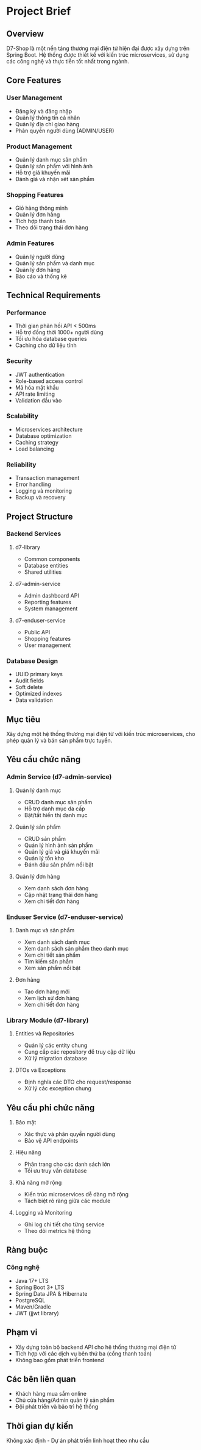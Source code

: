 # Project Brief

## Overview
D7-Shop là một nền tảng thương mại điện tử hiện đại được xây dựng trên Spring Boot. Hệ thống được thiết kế với kiến trúc microservices, sử dụng các công nghệ và thực tiễn tốt nhất trong ngành.

## Core Features

### User Management
- Đăng ký và đăng nhập
- Quản lý thông tin cá nhân
- Quản lý địa chỉ giao hàng
- Phân quyền người dùng (ADMIN/USER)

### Product Management
- Quản lý danh mục sản phẩm
- Quản lý sản phẩm với hình ảnh
- Hỗ trợ giá khuyến mãi
- Đánh giá và nhận xét sản phẩm

### Shopping Features
- Giỏ hàng thông minh
- Quản lý đơn hàng
- Tích hợp thanh toán
- Theo dõi trạng thái đơn hàng

### Admin Features
- Quản lý người dùng
- Quản lý sản phẩm và danh mục
- Quản lý đơn hàng
- Báo cáo và thống kê

## Technical Requirements

### Performance
- Thời gian phản hồi API < 500ms
- Hỗ trợ đồng thời 1000+ người dùng
- Tối ưu hóa database queries
- Caching cho dữ liệu tĩnh

### Security
- JWT authentication
- Role-based access control
- Mã hóa mật khẩu
- API rate limiting
- Validation đầu vào

### Scalability
- Microservices architecture
- Database optimization
- Caching strategy
- Load balancing

### Reliability
- Transaction management
- Error handling
- Logging và monitoring
- Backup và recovery

## Project Structure

### Backend Services
1. d7-library
   - Common components
   - Database entities
   - Shared utilities

2. d7-admin-service
   - Admin dashboard API
   - Reporting features
   - System management

3. d7-enduser-service
   - Public API
   - Shopping features
   - User management

### Database Design
- UUID primary keys
- Audit fields
- Soft delete
- Optimized indexes
- Data validation

## Mục tiêu
Xây dựng một hệ thống thương mại điện tử với kiến trúc microservices, cho phép quản lý và bán sản phẩm trực tuyến.

## Yêu cầu chức năng

### Admin Service (d7-admin-service)
1. Quản lý danh mục
   - CRUD danh mục sản phẩm
   - Hỗ trợ danh mục đa cấp
   - Bật/tắt hiển thị danh mục

2. Quản lý sản phẩm
   - CRUD sản phẩm
   - Quản lý hình ảnh sản phẩm
   - Quản lý giá và giá khuyến mãi
   - Quản lý tồn kho
   - Đánh dấu sản phẩm nổi bật

3. Quản lý đơn hàng
   - Xem danh sách đơn hàng
   - Cập nhật trạng thái đơn hàng
   - Xem chi tiết đơn hàng

### Enduser Service (d7-enduser-service)
1. Danh mục và sản phẩm
   - Xem danh sách danh mục
   - Xem danh sách sản phẩm theo danh mục
   - Xem chi tiết sản phẩm
   - Tìm kiếm sản phẩm
   - Xem sản phẩm nổi bật

2. Đơn hàng
   - Tạo đơn hàng mới
   - Xem lịch sử đơn hàng
   - Xem chi tiết đơn hàng

### Library Module (d7-library)
1. Entities và Repositories
   - Quản lý các entity chung
   - Cung cấp các repository để truy cập dữ liệu
   - Xử lý migration database

2. DTOs và Exceptions
   - Định nghĩa các DTO cho request/response
   - Xử lý các exception chung

## Yêu cầu phi chức năng
1. Bảo mật
   - Xác thực và phân quyền người dùng
   - Bảo vệ API endpoints

2. Hiệu năng
   - Phân trang cho các danh sách lớn
   - Tối ưu truy vấn database

3. Khả năng mở rộng
   - Kiến trúc microservices dễ dàng mở rộng
   - Tách biệt rõ ràng giữa các module

4. Logging và Monitoring
   - Ghi log chi tiết cho từng service
   - Theo dõi metrics hệ thống

## Ràng buộc
### Công nghệ
- Java 17+ LTS
- Spring Boot 3+ LTS
- Spring Data JPA & Hibernate
- PostgreSQL
- Maven/Gradle
- JWT (jjwt library)

## Phạm vi
- Xây dựng toàn bộ backend API cho hệ thống thương mại điện tử
- Tích hợp với các dịch vụ bên thứ ba (cổng thanh toán)
- Không bao gồm phát triển frontend

## Các bên liên quan
- Khách hàng mua sắm online
- Chủ cửa hàng/Admin quản lý sản phẩm
- Đội phát triển và bảo trì hệ thống

## Thời gian dự kiến
Không xác định - Dự án phát triển linh hoạt theo nhu cầu 